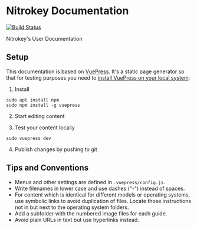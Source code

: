 Nitrokey Documentation
======================

[![Build Status](https://travis-ci.org/Nitrokey/nitrokey-documentation.svg)](https://travis-ci.org/Nitrokey/nitrokey-documentation)

Nitrokey's User Documentation

## Setup

This documentation is based on [VuePress](https://vuepress.vuejs.org/). It's a static page generator so that for testing purposes you need to [install VuePress on your local system](https://v1.vuepress.vuejs.org/guide/getting-started.html#global-installation):

1. Install

```
sudo apt install npm
sudo npm install -g vuepress
```
2. Start editing content

3. Test your content locally

```
sudo vuepress dev
```

4. Publish changes by pushing to git

## Tips and Conventions

* Menus and other settings are defined in `.vuepress/config.js`.
* Write filenames in lower case and use dashes ("-") instead of spaces.
* For content which is identical for different models or operating systems, use symbolic links to avoid duplication of files. Locate those instructions not in but next to the operating system folders.
* Add a subfolder with the numbered image files for each guide.
* Avoid plain URLs in text but use hyperlinks instead.
